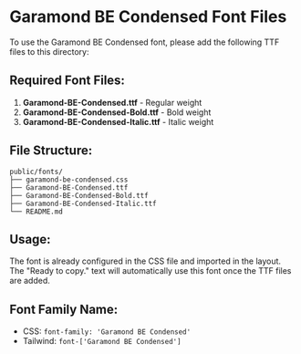 # Garamond BE Condensed Font Files

To use the Garamond BE Condensed font, please add the following TTF files to this directory:

## Required Font Files:

1. **Garamond-BE-Condensed.ttf** - Regular weight
2. **Garamond-BE-Condensed-Bold.ttf** - Bold weight  
3. **Garamond-BE-Condensed-Italic.ttf** - Italic weight

## File Structure:
```
public/fonts/
├── garamond-be-condensed.css
├── Garamond-BE-Condensed.ttf
├── Garamond-BE-Condensed-Bold.ttf
├── Garamond-BE-Condensed-Italic.ttf
└── README.md
```

## Usage:
The font is already configured in the CSS file and imported in the layout. The "Ready to copy." text will automatically use this font once the TTF files are added.

## Font Family Name:
- CSS: `font-family: 'Garamond BE Condensed'`
- Tailwind: `font-['Garamond BE Condensed']`
